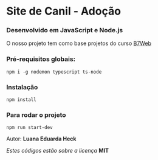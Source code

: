 # Site de Canil - Adoção

### Desenvolvido em JavaScript e Node.js


O nosso projeto tem como base projetos do curso [B7Web](https://b7web.com.br/)

### Pré-requisitos globais:

`npm i -g nodemon typescript ts-node`

### Instalação

`npm install`

### Para rodar o projeto

`npm run start-dev`

Autor: **Luana Eduarda Heck**

_Estes códigos estão sobre a licença_ **MIT**
